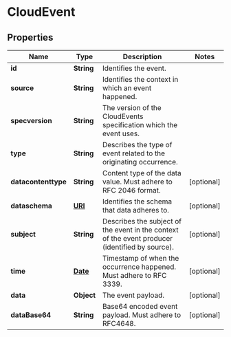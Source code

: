 

# CloudEvent

## Properties

Name | Type | Description | Notes
------------ | ------------- | ------------- | -------------
**id** | **String** | Identifies the event. | 
**source** | **String** | Identifies the context in which an event happened. | 
**specversion** | **String** | The version of the CloudEvents specification which the event uses. | 
**type** | **String** | Describes the type of event related to the originating occurrence. | 
**datacontenttype** | **String** | Content type of the data value. Must adhere to RFC 2046 format. |  [optional]
**dataschema** | [**URI**](URI.md) | Identifies the schema that data adheres to. |  [optional]
**subject** | **String** | Describes the subject of the event in the context of the event producer (identified by source). |  [optional]
**time** | [**Date**](Date.md) | Timestamp of when the occurrence happened. Must adhere to RFC 3339. |  [optional]
**data** | **Object** | The event payload. |  [optional]
**dataBase64** | **String** | Base64 encoded event payload. Must adhere to RFC4648. |  [optional]




